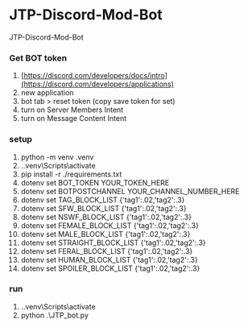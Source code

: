# JTP-Discord-Mod-Bot
JTP-Discord-Mod-Bot

### Get BOT token 
1. [https://discord.com/developers/docs/intro](https://discord.com/developers/applications)
2. new application
3. bot tab > reset token (copy save token for set)
4. turn on Server Members Intent
5. turn on Message Content Intent

### setup
1. python -m venv .venv
2. .\.venv\Scripts\activate
3. pip install -r ./requirements.txt
4. dotenv set BOT_TOKEN YOUR_TOKEN_HERE
5. dotenv set BOTPOSTCHANNEL YOUR_CHANNEL_NUMBER_HERE
6. dotenv set TAG_BLOCK_LIST {'tag1':.02,'tag2':.3}
7. dotenv set SFW_BLOCK_LIST {'tag1':.02,'tag2':.3}
8. dotenv set NSWF_BLOCK_LIST {'tag1':.02,'tag2':.3}
9. dotenv set FEMALE_BLOCK_LIST {'tag1':.02,'tag2':.3}
10. dotenv set MALE_BLOCK_LIST {'tag1':.02,'tag2':.3}
11. dotenv set STRAIGHT_BLOCK_LIST {'tag1':.02,'tag2':.3}
12. dotenv set FERAL_BLOCK_LIST {'tag1':.02,'tag2':.3}
13. dotenv set HUMAN_BLOCK_LIST {'tag1':.02,'tag2':.3}
14. dotenv set SPOILER_BLOCK_LIST {'tag1':.02,'tag2':.3}

### run
1. .\.venv\Scripts\activate
2. python .\JTP_bot.py
